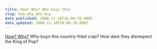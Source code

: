 ```yaml
---
title: How? Why? Who buys this
slug: how_why_who_buy
date_published: 2000-11-10T16:08:20.000Z
date_updated: 2000-11-10T16:08:20.000Z
---
```


[How? Why?](http://entertainment.msn.com/music/news/fri01.asp) Who buys this country-fried crap? How dare they disrespect the King of Pop?
